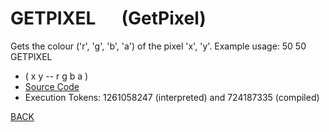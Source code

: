 # GETPIXEL &emsp; (GetPixel)
Gets the colour ('r', 'g', 'b', 'a') of the pixel 'x', 'y'. Example usage: 50 50 GETPIXEL
* ( x y -- r g b a )
* [Source Code](../words/graphics/GetPixel.cs)
* Execution Tokens: 1261058247 (interpreted) and 724187335 (compiled)


[BACK](builtins.md#GetPixel)
